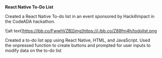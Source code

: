 **React Native To-Do List**

Created a React Native To-do list in an event sponsored by Hack4Impact in the CodeADA hackathon. 

![alt text]https://ibb.co/FwwhVZB][img]https://i.ibb.co/Z88fm4h/todolist.png

Created a to-do list app using React Native, HTML, and JavaScript. Used the onpressed function to create buttons
and prompted for user inputs to modify data on the to-do list

